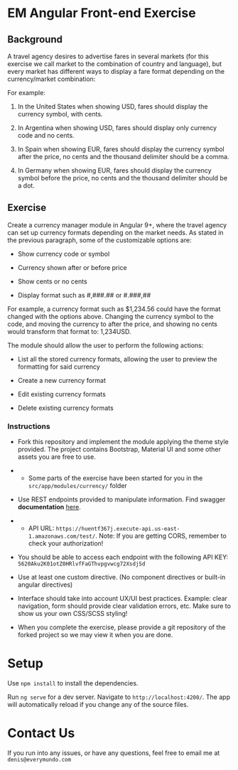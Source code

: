 
# EM Angular Front-end Exercise


## Background


A travel agency desires to advertise fares in several markets (for this exercise we call market to the combination of country and language), but every market has different ways to display a fare format depending on the currency/market combination:

  
For example:

1.  In the United States when showing USD, fares should display the currency symbol, with cents.
    
2.  In Argentina when showing USD, fares should display only currency code and no cents.
    
3.  In Spain when showing EUR, fares should display the currency symbol after the price, no cents and the thousand delimiter should be a comma.
    
4.  In Germany when showing EUR, fares should display the currency symbol before the price, no cents and the thousand delimiter should be a dot.
    

## Exercise

Create a currency manager module in Angular 9+, where the travel agency can set up currency formats depending on the market needs. As stated in the previous paragraph, some of the customizable options are:

-   Show currency code or symbol
    
-   Currency shown after or before price
    
-   Show cents or no cents
    
-   Display format such as #,###.## or #.###,##
    
For example, a currency format such as $1,234.56 could have the format changed with the options above. Changing the currency symbol to the code, and moving the currency to after the price, and showing no cents would transform that format to: 1,234USD.

The module should allow the user to perform the following actions:

-   List all the stored currency formats, allowing the user to preview the formatting for said currency
    
-   Create a new currency format
    
-   Edit existing currency formats
    
-   Delete existing currency formats
  

 ### Instructions

-   Fork this repository and implement the module applying the theme style provided. The project contains Bootstrap, Material UI and some other assets you are free to use.

- - Some parts of the exercise have been started for you in the `src/app/modules/currency/` folder
    
-   Use REST endpoints provided to manipulate information. Find swagger **documentation** [here](https://drive.google.com/file/d/1UAXDumyujiel_Ej9tNysEpBgQpUg9WEn/view?usp=sharing).

- - API URL: `https://huentf367j.execute-api.us-east-1.amazonaws.com/test/`. Note: If you are getting CORS, remember to check your authorization!
    
-   You should be able to access each endpoint with the following API KEY: `5620Aku2K01otZ0HRlvfFaGThvpgvwcg72XsdjSd`
    
-   Use at least one custom directive. (No component directives or built-in angular directives)
    
-   Interface should take into account UX/UI best practices. Example: clear navigation, form should provide clear validation errors, etc. Make sure to show us your own CSS/SCSS styling!
    
-   When you complete the exercise, please provide a git repository of the forked project so we may view it when you are done.

  
 
# Setup

Use `npm install` to install the dependencies.

Run `ng serve` for a dev server. Navigate to `http://localhost:4200/`. The app will automatically reload if you change any of the source files.

# Contact Us
If you run into any issues, or have any questions, feel free to email me at `denis@everymundo.com`
